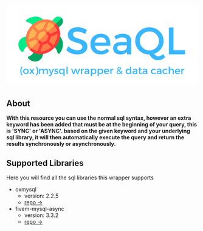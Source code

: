 <h1 align="center">
  <img src="https://github.com/5m1Ly/SeaQL/blob/production/images/seaql-banner-trans.png">
</h1>

## About
<strong>With this resource you can use the normal sql syntax, however an extra keyword has been added that must be at the beginning of your query, this is 'SYNC' or 'ASYNC'. based on the given keyword and your underlying sql library, it will then automatically execute the query and return the results synchronously or asynchronously.</strong>

## Supported Libraries
Here you will find all the sql libraries this wrapper supports
- oxmysql
	- version: 2.2.5
	- [repo ->](https://github.com/overextended/oxmysql)
- fivem-mysql-async
	- version: 3.3.2
	- [repo ->](https://github.com/brouznouf/fivem-mysql-async)